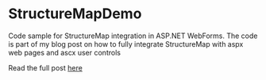 StructureMapDemo
================

Code sample for StructureMap integration in ASP.NET WebForms. The code is part of my blog post on how to fully integrate StructureMap
with aspx web pages and ascx user controls

Read the full post [here](http://cmatskas.com/dependency-injection-in-asp-net-webforms-with-structuremap/)
